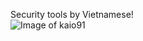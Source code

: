 Security tools by Vietnamese!
</br>
![Image of kaio91](https://media3.giphy.com/media/S8rLi0YlYYURa/giphy.gif)